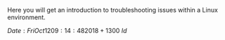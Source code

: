 Here you will get an introduction to troubleshooting issues within a Linux environment.

$Date: Fri Oct 12 09:14:48 2018 +1300$
$Id$
